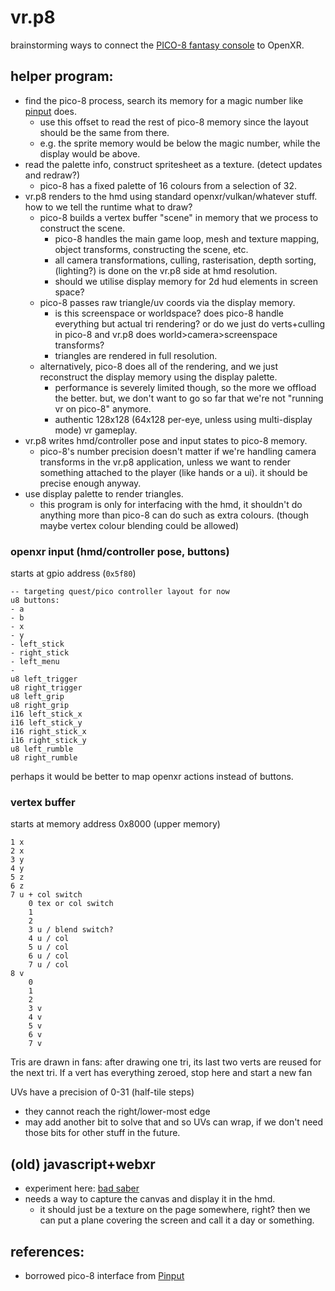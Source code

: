 # vr.p8
brainstorming ways to connect the [PICO-8 fantasy console](https://www.lexaloffle.com/pico-8.php) to OpenXR.

## helper program:
- find the pico-8 process, search its memory for a magic number like [pinput](https://github.com/VyrCossont/Pinput) does.
    - use this offset to read the rest of pico-8 memory since the layout should be the same from there.
    - e.g. the sprite memory would be below the magic number, while the display would be above.
- read the palette info, construct spritesheet as a texture. (detect updates and redraw?)
    - pico-8 has a fixed palette of 16 colours from a selection of 32.
- vr.p8 renders to the hmd using standard openxr/vulkan/whatever stuff. how to we tell the runtime what to draw?
    - pico-8 builds a vertex buffer "scene" in memory that we process to construct the scene.
        - pico-8 handles the main game loop, mesh and texture mapping, object transforms, constructing the scene, etc.
        - all camera transformations, culling, rasterisation, depth sorting, (lighting?) is done on the vr.p8 side at hmd resolution.
        - should we utilise display memory for 2d hud elements in screen space?
    - pico-8 passes raw triangle/uv coords via the display memory.
        - is this screenspace or worldspace? does pico-8 handle everything but actual tri rendering? or do we just do verts+culling in pico-8 and vr.p8 does world>camera>screenspace transforms?
        - triangles are rendered in full resolution.
    - alternatively, pico-8 does all of the rendering, and we just reconstruct the display memory using the display palette.
      - performance is severely limited though, so the more we offload the better. but, we don't want to go so far that we're not "running vr on pico-8" anymore.
      - authentic 128x128 (64x128 per-eye, unless using multi-display mode) vr gameplay.
- vr.p8 writes hmd/controller pose and input states to pico-8 memory.
    - pico-8's number precision doesn't matter if we're handling camera transforms in the vr.p8 application, unless we want to render something attached to the player (like hands or a ui). it should be precise enough anyway.
- use display palette to render triangles.
    - this program is only for interfacing with the hmd, it shouldn't do anything more than pico-8 can do such as extra colours. (though maybe vertex colour blending could be allowed)

### openxr input (hmd/controller pose, buttons)
starts at gpio address (`0x5f80`)
```
-- targeting quest/pico controller layout for now
u8 buttons:
- a
- b
- x
- y
- left_stick
- right_stick
- left_menu
- 
u8 left_trigger
u8 right_trigger
u8 left_grip
u8 right_grip
i16 left_stick_x
i16 left_stick_y
i16 right_stick_x
i16 right_stick_y
u8 left_rumble
u8 right_rumble
```
perhaps it would be better to map openxr actions instead of buttons.

### vertex buffer
starts at memory address 0x8000 (upper memory)
```
1 x
2 x
3 y
4 y
5 z
6 z
7 u + col switch
    0 tex or col switch
    1 
    2 
    3 u / blend switch?
    4 u / col
    5 u / col
    6 u / col
    7 u / col
8 v
    0 
    1 
    2 
    3 v
    4 v
    5 v
    6 v
    7 v
```
Tris are drawn in fans: after drawing one tri, its last two verts are reused for the next tri.
If a vert has everything zeroed, stop here and start a new fan

UVs have a precision of 0-31 (half-tile steps)
- they cannot reach the right/lower-most edge
- may add another bit to solve that and so UVs can wrap, if we don't need those bits for other stuff in the future.


## (old) javascript+webxr
- experiment here: [bad saber](https://cubee.games/?rel=the_random_box&sub=bad_saber)
- needs a way to capture the canvas and display it in the hmd.
    - it should just be a texture on the page somewhere, right? then we can put a plane covering the screen and call it a day or something.
    
## references:
- borrowed pico-8 interface from [Pinput](https://github.com/VyrCossont/Pinput)

